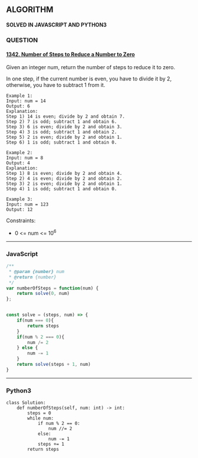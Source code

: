 ## ALGORITHM

#### SOLVED IN JAVASCRIPT AND PYTHON3
### QUESTION

#### [1342. Number of Steps to Reduce a Number to Zero](https://leetcode.com/problems/number-of-steps-to-reduce-a-number-to-zero/)

Given an integer num, return the number of steps to reduce it to zero.

In one step, if the current number is even, you have to divide it by 2, otherwise, you have to subtract 1 from it.


```
Example 1:
Input: num = 14
Output: 6
Explanation: 
Step 1) 14 is even; divide by 2 and obtain 7. 
Step 2) 7 is odd; subtract 1 and obtain 6.
Step 3) 6 is even; divide by 2 and obtain 3. 
Step 4) 3 is odd; subtract 1 and obtain 2. 
Step 5) 2 is even; divide by 2 and obtain 1. 
Step 6) 1 is odd; subtract 1 and obtain 0.

Example 2:
Input: num = 8
Output: 4
Explanation: 
Step 1) 8 is even; divide by 2 and obtain 4. 
Step 2) 4 is even; divide by 2 and obtain 2. 
Step 3) 2 is even; divide by 2 and obtain 1. 
Step 4) 1 is odd; subtract 1 and obtain 0.

Example 3:
Input: num = 123
Output: 12
```

Constraints:

* 0 <= num <= 10<sup>6</sup>

-----

### JavaScript

```js
/**
 * @param {number} num
 * @return {number}
 */
var numberOfSteps = function(num) {
    return solve(0, num)
};


const solve = (steps, num) => {
    if(num === 0){
        return steps
    } 
    if(num % 2 === 0){
        num /= 2
    } else {
        num -= 1
    }
    return solve(steps + 1, num)
}
```

-----

### Python3

```py3
class Solution:
    def numberOfSteps(self, num: int) -> int:
        steps = 0
        while num:
            if num % 2 == 0:
                num //= 2
            else:
                num -= 1
            steps += 1
        return steps 
```
